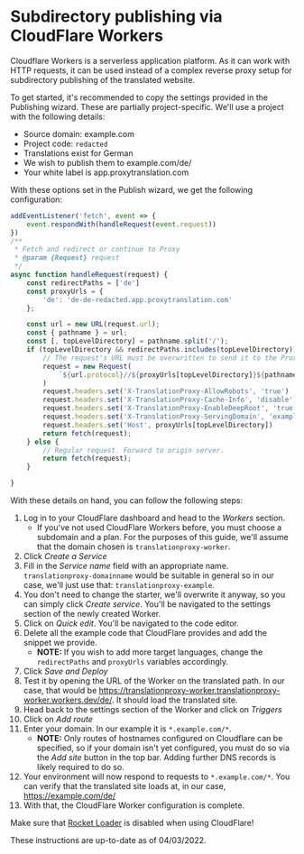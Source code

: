 # Subdirectory publishing via CloudFlare Workers

Cloudflare Workers is a serverless application platform. As it can work with HTTP requests, it can be used instead of a complex reverse proxy setup for subdirectory publishing of the translated website.

To get started, it's recommended to copy the settings provided in the Publishing wizard. These are partially project-specific. We'll use a project with the following details:

- Source domain: example.com
- Project code: `redacted`
- Translations exist for German
- We wish to publish them to example.com/de/
- Your white label is app.proxytranslation.com

With these options set in the Publish wizard, we get the following configuration:

```javascript
addEventListener('fetch', event => {
    event.respondWith(handleRequest(event.request))
})
/**
 * Fetch and redirect or continue to Proxy
 * @param {Request} request
 */
async function handleRequest(request) {
    const redirectPaths = ['de']
    const proxyUrls = {
        'de': 'de-de-redacted.app.proxytranslation.com'
    };

    const url = new URL(request.url);
    const { pathname } = url;
    const [, topLevelDirectory] = pathname.split('/');
    if (topLevelDirectory && redirectPaths.includes(topLevelDirectory)) {
        // The request's URL must be overwritten to send it to the Proxy
        request = new Request(
            `${url.protocol}//${proxyUrls[topLevelDirectory]}${pathname}${url.search}`
        )
        request.headers.set('X-TranslationProxy-AllowRobots', 'true')
        request.headers.set('X-TranslationProxy-Cache-Info', 'disable')
        request.headers.set('X-TranslationProxy-EnableDeepRoot', 'true')
        request.headers.set('X-TranslationProxy-ServingDomain', 'example.com')
        request.headers.set('Host', proxyUrls[topLevelDirectory])
        return fetch(request);
    } else {
        // Regular request. Forward to origin server.
        return fetch(request);
    }

}
```

With these details on hand, you can follow the following steps:

1. Log in to your CloudFlare dashboard and head to the *Workers* section.
    - If you've not used CloudFlare Workers before, you must choose a subdomain and a plan. For the purposes of this guide, we'll assume that the domain chosen is `translationproxy-worker`. 
2. Click *Create a Service*
3. Fill in the *Service name* field with an appropriate name. `translationproxy-domainname` would be suitable in general so in our case, we'll just use that: `translationproxy-example`.
4. You don't need to change the starter, we'll overwrite it anyway, so you can simply click *Create service*. You'll be navigated to the settings section of the newly created Worker.
5. Click on *Quick edit*. You'll be navigated to the code editor. 
6. Delete all the example code that CloudFlare provides and add the snippet we provide.
    - **NOTE:** If you wish to add more target languages, change the `redirectPaths` and `proxyUrls` variables accordingly. 
7. Click *Save and Deploy*
8. Test it by opening the URL of the Worker on the translated path. In our case, that would be https://translationproxy-worker.translationproxy-worker.workers.dev/de/. It should load the translated site.
9. Head back to the settings section of the Worker and click on *Triggers*
10. Click on *Add route*
11. Enter your domain. In our example it is `*.example.com/*`.
    - **NOTE:** Only routes of hostnames configured on Cloudflare can be specified, so if your domain isn't yet configured, you must do so via the *Add site* button in the top bar. Adding further DNS records is likely required to do so.
12. Your environment will now respond to requests to `*.example.com/*`. You can verify that the translated site loads at, in our case, https://example.com/de/
13. With that, the CloudFlare Worker configuration is complete.

Make sure that [Rocket Loader](https://support.cloudflare.com/hc/en-us/articles/200168056-What-does-Rocket-Loader-do-) is disabled when using CloudFlare!

These instructions are up-to-date as of 04/03/2022.
